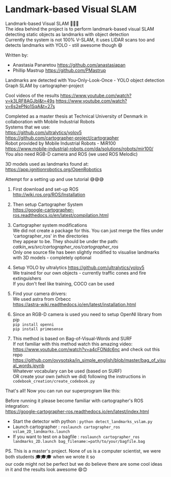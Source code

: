 # Landmark-based Visual SLAM

Landmark-based Visual SLAM 🤖🤖🤖  
The idea behind the project is to perform landmark-based visual SLAM detecting static objects as landmarks with object detection  
Currently the system is not 100% V-SLAM, it uses LIDAR scans too and detects landmarks with YOLO - still awesome though 😄  

Written by: 
  * Anastasia Panaretou https://github.com/anastasiapan
  * Phillip Mastrup https://github.com/PMastrup

Landmarks are detected with You-Only-Look-Once - YOLO object detection  
Graph SLAM by cartographer-project  

Cool videos of the results
https://www.youtube.com/watch?v=k3LRF8AGJbI&t=49s
https://www.youtube.com/watch?v=6s2ePNo1SqA&t=27s

Completed as a master thesis at Technical University of Denmark in collaboration with Mobile Industrial Robots  
Systems that we use:  
https://github.com/ultralytics/yolov5  
https://github.com/cartographer-project/cartographer  
Robot provided by Mobile Industrial Robots - MiR100  
https://www.mobile-industrial-robots.com/da/solutions/robots/mir100/  
You also need RGB-D camera and ROS (we used ROS Melodic)  

3D models used as landmarks found at:  
https://app.ignitionrobotics.org/OpenRobotics  

Attempt for a setting up and use tutorial 😅😅😅

1. First download and set-up ROS  
   http://wiki.ros.org/ROS/Installation  

2. Then setup Cartographer System  
   https://google-cartographer-ros.readthedocs.io/en/latest/compilation.html  

3. Cartographer system modifications  
   We did not create a package for this. You can just merge the files under 'cartographer_ros' in the directories  
   they appear to be. They should be under the path: *catkin_ws/src/cartographer_ros/cartographer_ros*  
   Only one source file has been slightly modified to visualise landmarks with 3D models - completely optional  

3. Setup YOLO by ultralytics https://github.com/ultralytics/yolov5  
   We trained for our own objects - currently traffic cones and fire extinguishers  
   If you don't feel like training, COCO can be used  
   
4. Find your camera drivers:  
   We used astra from Orbecc  
   https://astra-wiki.readthedocs.io/en/latest/installation.html  

5. Since an RGB-D camera is used you need to setup OpenNI library from pip     
   `pip install openni`  
   `pip install primesense`  
   
6. This method is based on Bag-of-Visual-Words and SURF  
   If not familiar with this method watch this amazing video:  
   https://www.youtube.com/watch?v=a4cFONdc6nc 
   and check out this repo  
   https://github.com/ovysotska/in_simple_english/blob/master/bag_of_visual_words.ipynb  
   Whatever vocabulary can be used (based on SURF)  
   OR create your own (which we did) following the instructions in `codebook_creation/create_codebook.py`  

That's all! Now you can run our superprogram like this:

Before running it please become familiar with cartographer's ROS integration:  
https://google-cartographer-ros.readthedocs.io/en/latest/index.html  

* Start the detector with python : `python detect_landmarks_vslam.py`  
* Launch cartographer : `roslaunch cartographer_ros vslam_2D_landmarks.launch`  
* If you want to test on a bagfile : `roslaunch cartographer_ros landmarks_2D.launch bag_filename:=path/to/your/bagfile.bag`  

PS. This is a master's project. None of us is a computer scientist, we were both students 🎓🎓🎓 when we wrote it so  
our code might not be perfect but we do believe there are some cool ideas in it and the results look awesome 😄😊
